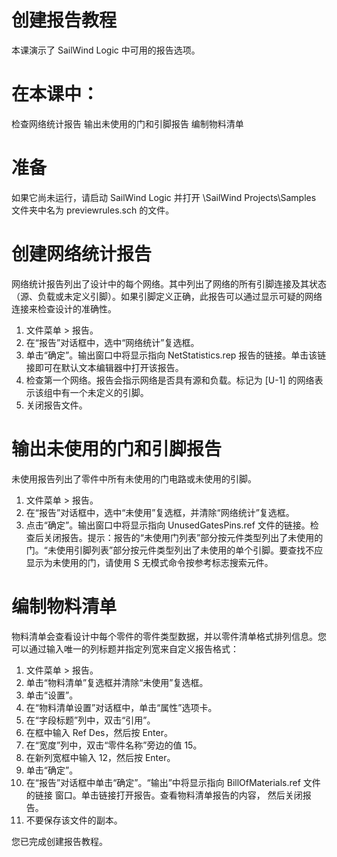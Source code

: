 # 创建报告教程

本课演示了 SailWind Logic 中可用的报告选项。

# 在本课中：

检查网络统计报告 输出未使用的门和引脚报告 编制物料清单

# 准备

如果它尚未运行，请启动 SailWind Logic 并打开 \\SailWind Projects\\Samples 文件夹中名为 previewrules.sch 的文件。

# 创建网络统计报告

网络统计报告列出了设计中的每个网络。其中列出了网络的所有引脚连接及其状态（源、负载或未定义引脚）。如果引脚定义正确，此报告可以通过显示可疑的网络连接来检查设计的准确性。

1.  文件菜单 $>$ 报告。
2.  在“报告”对话框中，选中“网络统计”复选框。
3.  单击“确定”。输出窗口中将显示指向 NetStatistics.rep 报告的链接。单击该链接即可在默认文本编辑器中打开该报告。
4.  检查第一个网络。报告会指示网络是否具有源和负载。标记为 \[U-1\] 的网络表示该组中有一个未定义的引脚。
5.  关闭报告文件。

# 输出未使用的门和引脚报告

未使用报告列出了零件中所有未使用的门电路或未使用的引脚。

1.  文件菜单 $>$ 报告。
2.  在“报告”对话框中，选中“未使用”复选框，并清除“网络统计”复选框。
3.  点击“确定”。输出窗口中将显示指向 UnusedGatesPins.ref 文件的链接。检查后关闭报告。提示：报告的“未使用门列表”部分按元件类型列出了未使用的门。“未使用引脚列表”部分按元件类型列出了未使用的单个引脚。要查找不应显示为未使用的门，请使用 S 无模式命令按参考标志搜索元件。

# 编制物料清单

物料清单会查看设计中每个零件的零件类型数据，并以零件清单格式排列信息。您可以通过输入唯一的列标题并指定列宽来自定义报告格式：

1.  文件菜单 $>$ 报告。
2.  单击“物料清单”复选框并清除“未使用”复选框。
3.  单击“设置”。
4.  在“物料清单设置”对话框中，单击“属性”选项卡。
5.  在“字段标题”列中，双击“引用”。
6.  在框中输入 Ref Des，然后按 Enter。
7.  在“宽度”列中，双击“零件名称”旁边的值 15。
8.  在新列宽框中输入 12，然后按 Enter。
9.  单击“确定”。
10.  在“报告”对话框中单击“确定”。“输出”中将显示指向 BillOfMaterials.ref 文件的链接
    窗口。单击链接打开报告。查看物料清单报告的内容，
    然后关闭报告。
11.  不要保存该文件的副本。

您已完成创建报告教程。